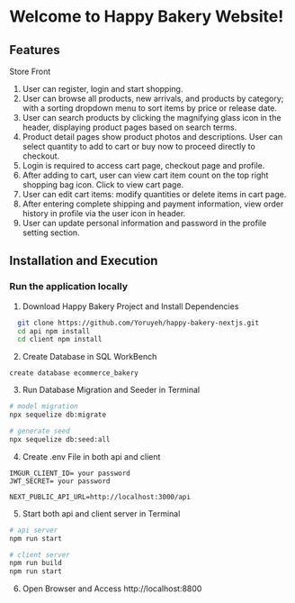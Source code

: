 # Welcome to Happy Bakery Website!

<!-- ![前台](./src/assets/images/user.gif)

![後台](./src/assets/images/admin.gif) -->

## Features

Store Front

1. User can register, login and start shopping.
2. User can browse all products, new arrivals, and products by category; with a sorting dropdown menu to sort items by price or release date.
3. User can search products by clicking the magnifying glass icon in the header, displaying product pages based on search terms.
4. Product detail pages show product photos and descriptions. User can select quantity to add to cart or buy now to proceed directly to checkout.
5. Login is required to access cart page, checkout page and profile.
6. After adding to cart, user can view cart item count on the top right shopping bag icon. Click to view cart page.
7. User can edit cart items: modify quantities or delete items in cart page.
8. After entering complete shipping and payment information, view order history in profile via the user icon in header.
9. User can update personal information and password in the profile setting section.

<!-- 後台

1. 只有admin帳號可以登入—— 帳號：root@example.com 密碼：12345678
2. 可以觀看所有產品或分類顯示產品
3. 點選產品可以看到產品資料並修改
4. 可以新增產品、上傳產品照片至多4張
5. 預設可以看到7天前至今天的訂單，點選右上角日期可以修改日期區間，瀏覽不同時間的訂單
6. 點選訂單表格表頭可以做篩選或排序
7. 點選訂單check icon可以觀看訂單詳細資料，並做訂單編輯：修改狀態或撰寫備註
8. dashboard可以看到訂單銷售金額以及週月年的銷售額表
9. Best Sellers可點選右上角點點按鈕切換銷售量或銷售額排序 -->

## Installation and Execution

### Run the application locally

1. Download Happy Bakery Project and Install Dependencies

```bash
  git clone https://github.com/Yoruyeh/happy-bakery-nextjs.git
  cd api npm install
  cd client npm install
```

2. Create Database in SQL WorkBench

```
create database ecommerce_bakery
```

3. Run Database Migration and Seeder in Terminal

```bash
# model migration
npx sequelize db:migrate

# generate seed
npx sequelize db:seed:all
```

4. Create .env File in both api and client

<!-- api -->

```
IMGUR_CLIENT_ID= your password
JWT_SECRET= your password
```

<!-- client -->

```
NEXT_PUBLIC_API_URL=http://localhost:3000/api
```

5. Start both api and client server in Terminal

```bash
# api server
npm run start

# client server
npm run build
npm run start
```

6. Open Browser and Access http://localhost:8800
